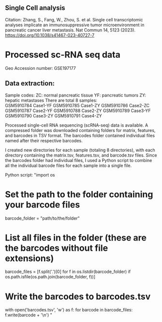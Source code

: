 ## Single Cell analysis

Citation: Zhang, S., Fang, W., Zhou, S. et al. Single cell transcriptomic analyses implicate an immunosuppressive tumor microenvironment in pancreatic cancer liver metastasis. Nat Commun 14, 5123 (2023). https://doi.org/10.1038/s41467-023-40727-7

# Processed sc-RNA seq data
Geo Accession number: GSE197177 

## Data extraction:
Sample codes:
ZC: normal pancreatic tissue
YF: pancreatic tumors
ZY: hepatic metastases
There are total 8 samples:        
GSM5910784	Case1-YF
GSM5910785	Case1-ZY
GSM5910786	Case2-ZC
GSM5910787	Case2-YF
GSM5910788	Case2-ZY
GSM5910789	Case3-YF
GSM5910790	Case3-ZY
GSM5910791	Case4-ZY

Processed single-cell RNA sequencing (scRNA-seq) data is available. A compressed folder was downloaded containing folders for matrix, features, and barcodes in TSV format. The barcodes folder contained individual files named after their respective barcodes.

I created new directories for each sample (totaling 8 directories), with each directory containing the matrix.tsv, features.tsv, and barcode.tsv files. Since the barcodes folder had individual files, I used a Python script to combine all the individual barcode files for each sample into a single file.

Python script:
"import os
# Set the path to the folder containing your barcode files
barcode_folder = "path/to/the/folder"

# List all files in the folder (these are the barcodes without file extensions)
barcode_files = [f.split('.')[0] for f in os.listdir(barcode_folder) if os.path.isfile(os.path.join(barcode_folder, f))]

# Write the barcodes to barcodes.tsv
with open('barcodes.tsv', 'w') as f:
    for barcode in barcode_files:
        f.write(barcode + '\n')
"









